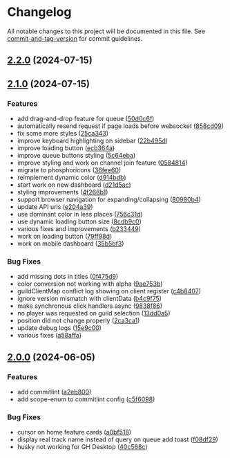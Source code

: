# Changelog

All notable changes to this project will be documented in this file. See [commit-and-tag-version](https://github.com/absolute-version/commit-and-tag-version) for commit guidelines.

## [2.2.0](https://github.com/MeridianGH/kalliope-server/compare/2.1.0...2.2.0) (2024-07-15)

## [2.1.0](https://github.com/MeridianGH/kalliope-server/compare/2.0.0...2.1.0) (2024-07-15)


### Features

* add drag-and-drop feature for queue ([50d0c6f](https://github.com/MeridianGH/kalliope-server/commit/50d0c6f81080dcf40b26a1c104490ca68364cda4))
* automatically resend request if page loads before websocket ([858cd09](https://github.com/MeridianGH/kalliope-server/commit/858cd09cec8ad579c3dceb912673806d8b9888b8))
* fix some more styles ([25ca343](https://github.com/MeridianGH/kalliope-server/commit/25ca343e318001ae3514df9cf8551c168a7e4386))
* improve keyboard highlighting on sidebar ([22b495d](https://github.com/MeridianGH/kalliope-server/commit/22b495d02e351822ebe6dd8c5c535d27953b245a))
* improve loading button ([ecb364a](https://github.com/MeridianGH/kalliope-server/commit/ecb364ae1486d5f78590c8ac2d434d70b7d7f5ca))
* improve queue buttons styling ([5c64eba](https://github.com/MeridianGH/kalliope-server/commit/5c64eba66051e7dd9d29cf6bad4d8c2198279de4))
* improve styling and work on channel join feature ([0584814](https://github.com/MeridianGH/kalliope-server/commit/0584814f6cb786f6d1eaf18e063c66c2f9ee1d86))
* migrate to phosphoricons ([36fee60](https://github.com/MeridianGH/kalliope-server/commit/36fee603d563895eccf1a1e930b6d26d21f364f0))
* reimplement dynamic color ([d914bdb](https://github.com/MeridianGH/kalliope-server/commit/d914bdbda302b235140d9afc241baca7f5482c37))
* start work on new dashboard ([d21d5ac](https://github.com/MeridianGH/kalliope-server/commit/d21d5acd3bed8775201418d69f5979c5c2f4774f))
* styling improvements ([4f268b1](https://github.com/MeridianGH/kalliope-server/commit/4f268b199116955ce4b6ac8a1ecd8957aaca10be))
* support browser navigation for expanding/collapsing ([80980b4](https://github.com/MeridianGH/kalliope-server/commit/80980b463c603687b4d1e496aa33cdd04c0ce441))
* update API urls ([e204a39](https://github.com/MeridianGH/kalliope-server/commit/e204a396a405cf6a6cf91b6e3539cf1707a0f2f1))
* use dominant color in less places ([756c31d](https://github.com/MeridianGH/kalliope-server/commit/756c31d19f061c35369a44b0b550c329c1964392))
* use dynamic loading button size ([8cdb9c0](https://github.com/MeridianGH/kalliope-server/commit/8cdb9c01a9ec84d4dc498aecf69212c0613dce25))
* various fixes and improvements ([b233449](https://github.com/MeridianGH/kalliope-server/commit/b233449db2fd9d0b7d049a7cafc6ca0ceae9dfa4))
* work on loading button ([79ff98d](https://github.com/MeridianGH/kalliope-server/commit/79ff98d0053eba637db07e2ed03ae5ee7e9e509f))
* work on mobile dashboard ([35b5bf3](https://github.com/MeridianGH/kalliope-server/commit/35b5bf32c751be64783decd74e866bff48a19b3c))


### Bug Fixes

* add missing dots in titles ([0f475d9](https://github.com/MeridianGH/kalliope-server/commit/0f475d93c5006de0c3264449c966fee719ac96ef))
* color conversion not working with alpha ([9ae753b](https://github.com/MeridianGH/kalliope-server/commit/9ae753b9ed0e94095d37198189e6cabd37c80ab6))
* guildClientMap conflict log showing on client register ([c4b8407](https://github.com/MeridianGH/kalliope-server/commit/c4b8407f7cda73b1314265fabea324506894b9df))
* ignore version mismatch with clientData ([b4c9f75](https://github.com/MeridianGH/kalliope-server/commit/b4c9f750e0b40f70c616a75462a59dd707728083))
* make synchronous click handlers async ([9838f86](https://github.com/MeridianGH/kalliope-server/commit/9838f86f8c5877cbea150b771355b77fb45ce46d))
* no player was requested on guild selection ([13dd0a5](https://github.com/MeridianGH/kalliope-server/commit/13dd0a5fcf597840bf964545231efd2cf4a4bd18))
* position did not change properly ([2ca3ca1](https://github.com/MeridianGH/kalliope-server/commit/2ca3ca11e2fb8079d59e673c19b693f03d6d1269))
* update debug logs ([15e9c00](https://github.com/MeridianGH/kalliope-server/commit/15e9c0084ab37099ff03abb1d363a7a0b2d5a1b4))
* various fixes ([a58affa](https://github.com/MeridianGH/kalliope-server/commit/a58affa580a60f5cef1cc885b362c415c68728fa))

## [2.0.0](https://github.com/MeridianGH/kalliope-server/compare/a2eb8009726b9d147d467776d384f960d0cf6caf...2.0.0) (2024-06-05)


### Features

* add commitlint ([a2eb800](https://github.com/MeridianGH/kalliope-server/commit/a2eb8009726b9d147d467776d384f960d0cf6caf))
* add scope-enum to commitlint config ([c5f6098](https://github.com/MeridianGH/kalliope-server/commit/c5f6098df033cf7016025c5f1ef3158cb2b1c4bc))


### Bug Fixes

* cursor on home feature cards ([a0bf518](https://github.com/MeridianGH/kalliope-server/commit/a0bf51810ebfe444bef322bf1f220bca7cbfa9f1))
* display real track name instead of query on queue add toast ([f08df29](https://github.com/MeridianGH/kalliope-server/commit/f08df2902a9491b770279659505d312044ee1f91))
* husky not working for GH Desktop ([40c568c](https://github.com/MeridianGH/kalliope-server/commit/40c568cb68faf1ecb9860df2115b549ff298714f))
